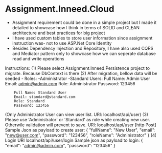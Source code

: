 # Assignment.Inneed.Cloud
- Assignment requirement could be done in a simple project but I made it detailed to showcase how I think in terms of SOLID and CLEAN architecture and best practices for big project 
- I have used custom tables to store user information since assignment instruction was- not to use ASP.Net Core Identity
- Besides Dependency Injection and Repository, I have also used CQRS and Mediator pattern only to showcase how we can seperate database read and write operations


Instructions:
(1) Please select Assignment.Inneed.Persistence project to migrate. Because DbContext is there
(2) After migration, bellow data will be seeded -
  Roles: -Administrator
         -Standard
  Users:
        Full Name: Admin User
        Email: admin@admin.com
        Role: Administrator
        Password: 123456

        Full Name: Standard User
        Email: standard@standard.com
        Role: Standard
        Password: 123456

  (Only Administrator User can view user list. URI: localhost/api/user)
(3) Please use 'Administrator' or 'Standard' as role while creating new user. Otherwile validation will prevent to save. URI: localhost/api/user [http Post]
  Sample Json as payload to create user: 
    {
      "fullName": "New User",
      "email": "new@user.com",
      "password": "123456",
      "roleName": "Administrator"
    }
(4) Login URI localhost/api/user/login
  Sample json as payload to login:
  {
    "email": "admin@admin.com",
    "password": "123456"
  }
